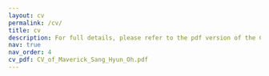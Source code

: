 ```yaml
---
layout: cv
permalink: /cv/
title: cv
description: For full details, please refer to the pdf version of the CV, that you can find right there →
nav: true
nav_order: 4
cv_pdf: CV_of_Maverick_Sang_Hyun_Oh.pdf
---
```


